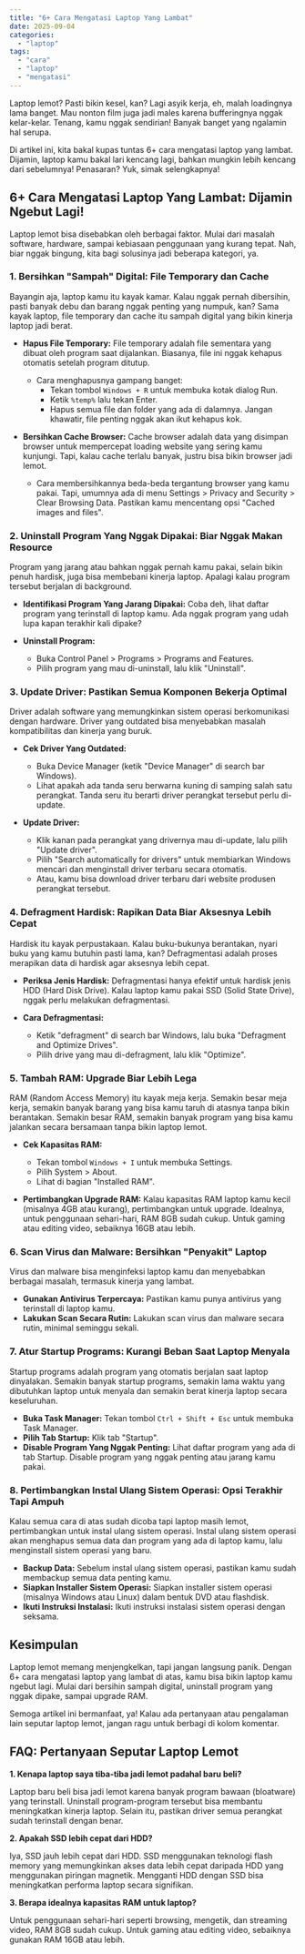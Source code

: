 ```yaml
---
title: "6+ Cara Mengatasi Laptop Yang Lambat"
date: 2025-09-04
categories: 
  - "laptop"
tags: 
  - "cara"
  - "laptop"
  - "mengatasi"
---
```


Laptop lemot? Pasti bikin kesel, kan? Lagi asyik kerja, eh, malah loadingnya lama banget. Mau nonton film juga jadi males karena bufferingnya nggak kelar-kelar. Tenang, kamu nggak sendirian! Banyak banget yang ngalamin hal serupa.

Di artikel ini, kita bakal kupas tuntas 6+ cara mengatasi laptop yang lambat. Dijamin, laptop kamu bakal lari kencang lagi, bahkan mungkin lebih kencang dari sebelumnya! Penasaran? Yuk, simak selengkapnya!

## 6+ Cara Mengatasi Laptop Yang Lambat: Dijamin Ngebut Lagi!

Laptop lemot bisa disebabkan oleh berbagai faktor. Mulai dari masalah software, hardware, sampai kebiasaan penggunaan yang kurang tepat. Nah, biar nggak bingung, kita bagi solusinya jadi beberapa kategori, ya.

### 1\. Bersihkan "Sampah" Digital: File Temporary dan Cache

Bayangin aja, laptop kamu itu kayak kamar. Kalau nggak pernah dibersihin, pasti banyak debu dan barang nggak penting yang numpuk, kan? Sama kayak laptop, file temporary dan cache itu sampah digital yang bikin kinerja laptop jadi berat.

- **Hapus File Temporary:** File temporary adalah file sementara yang dibuat oleh program saat dijalankan. Biasanya, file ini nggak kehapus otomatis setelah program ditutup.
    
    - Cara menghapusnya gampang banget:
        - Tekan tombol `Windows + R` untuk membuka kotak dialog Run.
        - Ketik `%temp%` lalu tekan Enter.
        - Hapus semua file dan folder yang ada di dalamnya. Jangan khawatir, file penting nggak akan ikut kehapus kok.
- **Bersihkan Cache Browser:** Cache browser adalah data yang disimpan browser untuk mempercepat loading website yang sering kamu kunjungi. Tapi, kalau cache terlalu banyak, justru bisa bikin browser jadi lemot.
    
    - Cara membersihkannya beda-beda tergantung browser yang kamu pakai. Tapi, umumnya ada di menu Settings > Privacy and Security > Clear Browsing Data. Pastikan kamu mencentang opsi "Cached images and files".

### 2\. Uninstall Program Yang Nggak Dipakai: Biar Nggak Makan Resource

Program yang jarang atau bahkan nggak pernah kamu pakai, selain bikin penuh hardisk, juga bisa membebani kinerja laptop. Apalagi kalau program tersebut berjalan di background.

- **Identifikasi Program Yang Jarang Dipakai:** Coba deh, lihat daftar program yang terinstall di laptop kamu. Ada nggak program yang udah lupa kapan terakhir kali dipake?
- **Uninstall Program:**
    
    - Buka Control Panel > Programs > Programs and Features.
    - Pilih program yang mau di-uninstall, lalu klik "Uninstall".

### 3\. Update Driver: Pastikan Semua Komponen Bekerja Optimal

Driver adalah software yang memungkinkan sistem operasi berkomunikasi dengan hardware. Driver yang outdated bisa menyebabkan masalah kompatibilitas dan kinerja yang buruk.

- **Cek Driver Yang Outdated:**
    
    - Buka Device Manager (ketik "Device Manager" di search bar Windows).
    - Lihat apakah ada tanda seru berwarna kuning di samping salah satu perangkat. Tanda seru itu berarti driver perangkat tersebut perlu di-update.
- **Update Driver:**
    
    - Klik kanan pada perangkat yang drivernya mau di-update, lalu pilih "Update driver".
    - Pilih "Search automatically for drivers" untuk membiarkan Windows mencari dan menginstall driver terbaru secara otomatis.
    - Atau, kamu bisa download driver terbaru dari website produsen perangkat tersebut.

### 4\. Defragment Hardisk: Rapikan Data Biar Aksesnya Lebih Cepat

Hardisk itu kayak perpustakaan. Kalau buku-bukunya berantakan, nyari buku yang kamu butuhin pasti lama, kan? Defragmentasi adalah proses merapikan data di hardisk agar aksesnya lebih cepat.

- **Periksa Jenis Hardisk:** Defragmentasi hanya efektif untuk hardisk jenis HDD (Hard Disk Drive). Kalau laptop kamu pakai SSD (Solid State Drive), nggak perlu melakukan defragmentasi.
- **Cara Defragmentasi:**
    
    - Ketik "defragment" di search bar Windows, lalu buka "Defragment and Optimize Drives".
    - Pilih drive yang mau di-defragment, lalu klik "Optimize".

### 5\. Tambah RAM: Upgrade Biar Lebih Lega

RAM (Random Access Memory) itu kayak meja kerja. Semakin besar meja kerja, semakin banyak barang yang bisa kamu taruh di atasnya tanpa bikin berantakan. Semakin besar RAM, semakin banyak program yang bisa kamu jalankan secara bersamaan tanpa bikin laptop lemot.

- **Cek Kapasitas RAM:**
    
    - Tekan tombol `Windows + I` untuk membuka Settings.
    - Pilih System > About.
    - Lihat di bagian "Installed RAM".
- **Pertimbangkan Upgrade RAM:** Kalau kapasitas RAM laptop kamu kecil (misalnya 4GB atau kurang), pertimbangkan untuk upgrade. Idealnya, untuk penggunaan sehari-hari, RAM 8GB sudah cukup. Untuk gaming atau editing video, sebaiknya 16GB atau lebih.

### 6\. Scan Virus dan Malware: Bersihkan "Penyakit" Laptop

Virus dan malware bisa menginfeksi laptop kamu dan menyebabkan berbagai masalah, termasuk kinerja yang lambat.

- **Gunakan Antivirus Terpercaya:** Pastikan kamu punya antivirus yang terinstall di laptop kamu.
- **Lakukan Scan Secara Rutin:** Lakukan scan virus dan malware secara rutin, minimal seminggu sekali.

### 7\. Atur Startup Programs: Kurangi Beban Saat Laptop Menyala

Startup programs adalah program yang otomatis berjalan saat laptop dinyalakan. Semakin banyak startup programs, semakin lama waktu yang dibutuhkan laptop untuk menyala dan semakin berat kinerja laptop secara keseluruhan.

- **Buka Task Manager:** Tekan tombol `Ctrl + Shift + Esc` untuk membuka Task Manager.
- **Pilih Tab Startup:** Klik tab "Startup".
- **Disable Program Yang Nggak Penting:** Lihat daftar program yang ada di tab Startup. Disable program yang nggak penting atau jarang kamu pakai.

### 8\. Pertimbangkan Instal Ulang Sistem Operasi: Opsi Terakhir Tapi Ampuh

Kalau semua cara di atas sudah dicoba tapi laptop masih lemot, pertimbangkan untuk instal ulang sistem operasi. Instal ulang sistem operasi akan menghapus semua data dan program yang ada di laptop kamu, lalu menginstall sistem operasi yang baru.

- **Backup Data:** Sebelum instal ulang sistem operasi, pastikan kamu sudah membackup semua data penting kamu.
- **Siapkan Installer Sistem Operasi:** Siapkan installer sistem operasi (misalnya Windows atau Linux) dalam bentuk DVD atau flashdisk.
- **Ikuti Instruksi Instalasi:** Ikuti instruksi instalasi sistem operasi dengan seksama.

## Kesimpulan

Laptop lemot memang menjengkelkan, tapi jangan langsung panik. Dengan 6+ cara mengatasi laptop yang lambat di atas, kamu bisa bikin laptop kamu ngebut lagi. Mulai dari bersihin sampah digital, uninstall program yang nggak dipake, sampai upgrade RAM.

Semoga artikel ini bermanfaat, ya! Kalau ada pertanyaan atau pengalaman lain seputar laptop lemot, jangan ragu untuk berbagi di kolom komentar.

## FAQ: Pertanyaan Seputar Laptop Lemot

**1\. Kenapa laptop saya tiba-tiba jadi lemot padahal baru beli?**

Laptop baru beli bisa jadi lemot karena banyak program bawaan (bloatware) yang terinstall. Uninstall program-program tersebut bisa membantu meningkatkan kinerja laptop. Selain itu, pastikan driver semua perangkat sudah terinstall dengan benar.

**2\. Apakah SSD lebih cepat dari HDD?**

Iya, SSD jauh lebih cepat dari HDD. SSD menggunakan teknologi flash memory yang memungkinkan akses data lebih cepat daripada HDD yang menggunakan piringan magnetik. Mengganti HDD dengan SSD bisa meningkatkan performa laptop secara signifikan.

**3\. Berapa idealnya kapasitas RAM untuk laptop?**

Untuk penggunaan sehari-hari seperti browsing, mengetik, dan streaming video, RAM 8GB sudah cukup. Untuk gaming atau editing video, sebaiknya gunakan RAM 16GB atau lebih.
